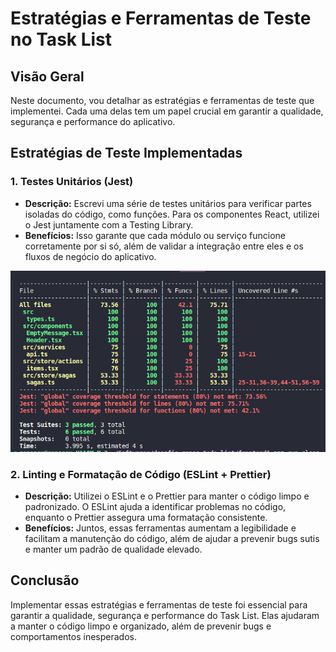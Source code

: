 # Estratégias e Ferramentas de Teste no Task List

## Visão Geral

Neste documento, vou detalhar as estratégias e ferramentas de teste que implementei. Cada uma delas tem um papel crucial em garantir a qualidade, segurança e performance do aplicativo.

## Estratégias de Teste Implementadas

### 1. Testes Unitários (Jest)

- **Descrição:** Escrevi uma série de testes unitários para verificar partes isoladas do código, como funções. Para os componentes React, utilizei o Jest juntamente com a Testing Library.
- **Benefícios:** Isso garante que cada módulo ou serviço funcione corretamente por si só, além de validar a integração entre eles e os fluxos de negócio do aplicativo.

![coverage](../images/coverage.png)

### 2. Linting e Formatação de Código (ESLint + Prettier)

- **Descrição:** Utilizei o ESLint e o Prettier para manter o código limpo e padronizado. O ESLint ajuda a identificar problemas no código, enquanto o Prettier assegura uma formatação consistente.
- **Benefícios:** Juntos, essas ferramentas aumentam a legibilidade e facilitam a manutenção do código, além de ajudar a prevenir bugs sutis e manter um padrão de qualidade elevado.

## Conclusão

Implementar essas estratégias e ferramentas de teste foi essencial para garantir a qualidade, segurança e performance do Task List. Elas ajudaram a manter o código limpo e organizado, além de prevenir bugs e comportamentos inesperados.
